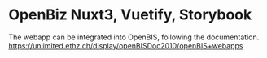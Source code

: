 # OpenBiz Nuxt3, Vuetify, Storybook 

The webapp can be integrated into OpenBIS, following the documentation. 
https://unlimited.ethz.ch/display/openBISDoc2010/openBIS+webapps
